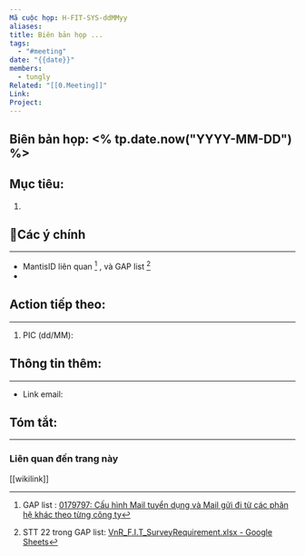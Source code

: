 ```yaml
---
Mã cuộc họp: H-FIT-SYS-ddMMyy
aliases: 
title: Biên bản họp ...
tags:
  - "#meeting"
date: "{{date}}"
members:
  - tungly
Related: "[[0.Meeting]]"
Link: 
Project:
---
```


## Biên bản họp: <% tp.date.now("YYYY-MM-DD") %>

## Mục tiêu:
1. 

## 📝Các ý chính
---
- MantisID liên quan  [^1] , và GAP list [^2]
- 

## Action tiếp theo:
---
 1. PIC (dd/MM):  


## Thông tin thêm:
---
- Link email: 


## Tóm tắt:
---


### Liên quan đến trang này
[[wikilink]]


[^1]: GAP list : [0179797: Cấu hình Mail tuyển dụng và Mail gửi đi từ các phân hệ khác theo từng công ty](https://www.google.com/url?q=http://mantis.vnresource.net:89/mantis/view.php?id%3D179797&sa=D&source=calendar&ust=1718848093254785&usg=AOvVaw0FzlTgxU5-rqNaTeI80gMx)
[^2]:  STT 22 trong GAP list: [VnR_F.I.T_SurveyRequirement.xlsx - Google Sheets](https://docs.google.com/spreadsheets/d/1SBiG_Tbi0ryckswpwZknagIv644HGHMq/edit#gid=1666795820)